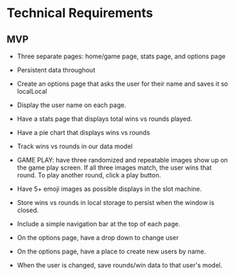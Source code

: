 # Technical Requirements

## MVP

- Three separate pages: home/game page, stats page, and options page
- Persistent data throughout


- Create an options page that asks the user for their name and saves it so localLocal
- Display the user name on each page.
- Have a stats page that displays total wins vs rounds played.
- Have a pie chart that displays wins vs rounds
- Track wins vs rounds in our data model
- GAME PLAY: have three randomized and repeatable images show up on the game play screen. If all three images match, the user wins that round. To play another round, click a play button.
- Have 5+ emoji images as possible displays in the slot machine.
- Store wins vs rounds in local storage to persist when the window is closed.
- Include a simple navigation bar at the top of each page.
- On the options page, have a drop down to change user
- On the options page, have a place to create new users by name.
- When the user is changed, save rounds/win data to that user's model.
